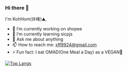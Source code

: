 ### Hi there 👋

I'm KohHom(许峰)⛰️,

- 🔭 I’m currently working on shopee
- 🌱 I’m currently learning sicpjs
- 💬 Ask me about anything
- 📫 How to reach me: xff9924@gmail.com
- ⚡ Fun fact: I eat OMAD(One Meal a Day) as a VEGAN🥬

[![Top Langs](https://github-readme-stats.vercel.app/api/top-langs/?username=clean99&exclude_repo=sicp,clean99.github.io)](https://github.com/anuraghazra/github-readme-stats)
